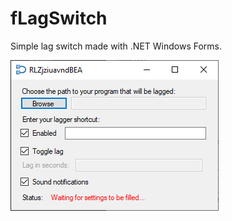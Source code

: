 # fLagSwitch
Simple lag switch made with .NET Windows Forms.

![screenshot](https://raw.githubusercontent.com/yunusemregul/fLagSwitch/main/screenshot.png)